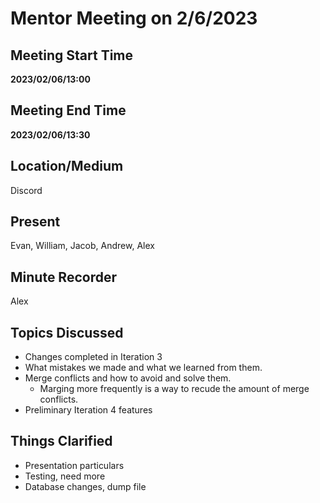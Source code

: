 # Mentor Meeting on 2/6/2023

## Meeting Start Time

**2023/02/06/13:00**

## Meeting End Time

**2023/02/06/13:30**

## Location/Medium

Discord

## Present

Evan, William, Jacob, Andrew, Alex

## Minute Recorder

Alex

## Topics Discussed

- Changes completed in Iteration 3
- What mistakes we made and what we learned from them.
- Merge conflicts and how to avoid and solve them.
  - Marging more frequently is a way to recude the amount of merge conflicts.
- Preliminary Iteration 4 features

## Things Clarified

- Presentation particulars
- Testing, need more
- Database changes, dump file




